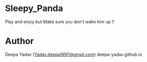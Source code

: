 # Sleepy_Panda
Play and enjoy but Make sure you don't wake him up !!

# Author
Deepa Yadav (Yadav.deepa1997@gmail.com)
deepa-yadav.github.io

